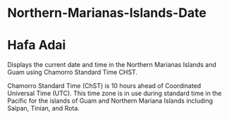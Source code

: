 # Northern-Marianas-Islands-Date

# Hafa Adai
Displays the current date and time in the Northern Marianas Islands and Guam using Chamorro Standard Time CHST.

Chamorro Standard Time (ChST) is 10 hours ahead of Coordinated Universal Time (UTC). This time zone is in use during standard time in the Pacific for the islands of Guam and Northern Mariana Islands including Saipan, Tinian, and Rota.



